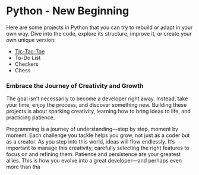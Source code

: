 # Python - New Beginning  

Here are some projects in Python that you can try to rebuild or adapt in your own way. Dive into the code, explore its structure, improve it, or create your own unique version:  

- [Tic-Tac-Toe](./tit-tac-toe)  
- To-Do List  
- Checkers  
- Chess

### Embrace the Journey of Creativity and Growth

The goal isn’t necessarily to become a developer right away. Instead, take your time, enjoy the process, and discover something new. Building these projects is about sparking creativity, learning how to bring ideas to life, and practicing patience.  

Programming is a journey of understanding—step by step, moment by moment. Each challenge you tackle helps you grow, not just as a coder but as a creator. As you step into this world, ideas will flow endlessly. It’s important to manage this creativity, carefully selecting the right features to focus on and refining them. Patience and persistence are your greatest allies. This is how you evolve into a great developer—and perhaps even more than tha
